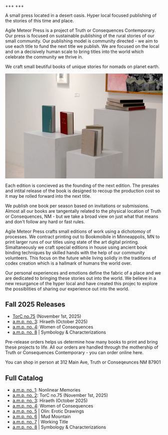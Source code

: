+++
+++




A small press located in a desert oasis. Hyper local focused publishing of the stories of this time and place. 

Agile Meteor Press is a project of Truth or Consequences Contemporary. Our press is focused on sustainable publishing of the rural stories of our small community. Our publishing model is community directed - we aim to use each title to fund the next title we publish. We are focused on the local and on a decisively human scale to bring titles into the world which celebrate the community we thrive in. 

We craft small beutiful books of unique stories for nomads on planet earth. 

<img style="display: block; margin:auto;" src="/img/hardbound-prototype-books-on-pedestals-1500px.jpeg"/>

Each edition is concieved as the founding of the next edition. The presales and intital release of the book is designed to recoup the production cost so it may be rolled forward into the next title. 

We publish one book per season based on invitations or submissions. Almost all our books are tangentally related to the physical location of Truth or Consequences, NM - but we take a broad view on just what that means and don't follow any hard or fast rules. 

Agile Meteor Press crafts small editions of work using a dichotomoy of processes. We contract printing out to Bookmoibile in Minneappolis, MN to print larger runs of our titles using state of the art digital printing. Simaltaneously we craft special editions in house using ancient book binding techniques by skilled hands with the help of our community volunteers. This focus on the future while living solidly in the traditions of codex creation which is a hallmark of humans the world over. 

Our personal experiences and emotions define the fabric of a place and we are dedicated to bringing these stories out into the world. We believe in a new resurgance of the hyper local and have created this projec to explore the possiblities of sharing our experience out into the world. 


## Fall 2025 Releases 

- [TorC no.75](/torc-no75)  (November 1st, 2025)
- [a.m.p. no. 3](/hiraeth): Hiraeth (October 2025)
- [a.m.p. no. 4](women-of-consequences): Women of Consequences
- [a.m.p. no. 8](/symbology-and-characterizations) | Symbology & Characterizations



Pre-release orders helps us determine how many books to print and bring these projects to life. All our orders are handled through the mothership of Truth or Consequences Contemporary - you can order online here. 



You can shop in person at 312 Main Ave, Truth or Conseqeunces NM 87901





## Full Catalog 

- [a.m.p. no. 1](/nonlinear-memories): Nonlinear Memories
- [a.m.p. no. 2](/torc-no75): TorC no.75 (November 1st, 2025)
- [a.m.p. no. 3](/hiraeth): Hiraeth (October 2025)
- [a.m.p. no. 4](women-of-consequences): Women of Consequences
- [a.m.p. no. 5](/olin-erotic-drawings) | Olin: Erotic Drawings
- [a.m.p. no. 6](/mud-mountain) | Mud Mountain
- [a.m.p. no. 7](/) | Working Title
- [a.m.p. no. 8](/symbology-and-characterizations) | Symbology & Characterizations

